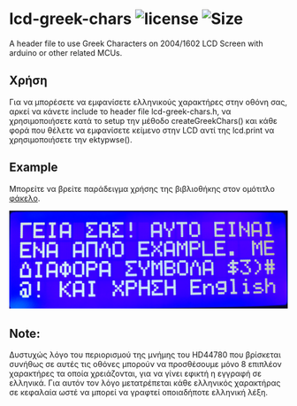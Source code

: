 # lcd-greek-chars ![license](https://img.shields.io/github/license/CSpyridakis/lcd-greek-chars?style=plastic) ![Size](https://img.shields.io/github/repo-size/CSpyridakis/lcd-greek-chars.svg?style=plastic)

A header file to use Greek Characters on 2004/1602 LCD Screen with arduino or other related MCUs.

## Χρήση
Για να μπορέσετε να εμφανίσετε ελληνικούς χαρακτήρες στην οθόνη σας, αρκεί να κάνετε
include το header file lcd-greek-chars.h, να χρησιμοποιήσετε κατά το setup την μέθοδο 
createGreekChars() και κάθε φορά που θέλετε να εμφανίσετε κείμενο στην LCD αντί της lcd.print να χρησιμοποιήσετε την ektypwse(). 

## Example
Μπορείτε να βρείτε παράδειγμα χρήσης της βιβλιοθήκης στον ομότιτλο [φάκελο](./example).

![Example](./doc/example.jpg)

## Note:
Δυστυχώς λόγο του περιορισμού της μνήμης του HD44780 που βρίσκεται
συνήθως σε αυτές τις οθόνες μπορούν να προσθέσουμε μόνο 8 επιπλέον
χαρακτήρες τα οποία χρειάζονται, για να γίνει εφικτή η εγγραφή σε 
ελληνικά. Για αυτόν τον λόγο μετατρέπεται κάθε ελληνικός χαρακτήρας 
σε κεφαλαία ωστέ να μπορεί να γραφτεί οποιαδήποτε ελληνική λέξη.
